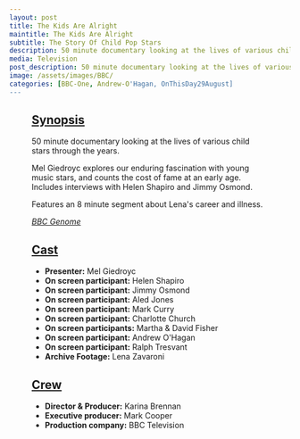```yaml
---
layout: post
title: The Kids Are Alright
maintitle: The Kids Are Alright
subtitle: The Story Of Child Pop Stars
description: 50 minute documentary looking at the lives of various child stars through the years. Features an 8 minute segment about Lena's career and illness.
media: Television
post_description: 50 minute documentary looking at the lives of various child stars through the years. Features an 8 minute segment about Lena's career and illness.
image: /assets/images/BBC/
categories: [BBC-One, Andrew-O'Hagan, OnThisDay29August]
---
```


<figure class="fig3">
<div class="CardLayout">
<div class="CardItem">
<h2 id="infobox1" class="infobox"><a href="#infobox1">Synopsis</a></h2>
<div class="CardItem split">
<p>50 minute documentary looking at the lives of various child stars through the years.</p>
<p>Mel Giedroyc explores our enduring fascination with young music stars, and counts the cost of fame at an early age. Includes interviews with Helen Shapiro and Jimmy Osmond.</p>
<p>Features an 8 minute segment about Lena's career and illness.</p>
<cite><a class="external-link" href="https://genome.ch.bbc.co.uk/schedules/bbcone/london/2003-08-29#at-23.15">BBC Genome</a></cite>
</div></div></div>
</figure>

<figure class="fig3">
<div class="CardLayout">
<div class="CardItem">
<h2 id="infobox2" class="infobox"><a href="#infobox2">Cast</a></h2>
<div class="CardItem split">
<ul>
<li><strong>Presenter:</strong> Mel Giedroyc</li>
<li><strong>On screen participant:</strong> Helen Shapiro</li>
<li><strong>On screen participant:</strong> Jimmy Osmond</li>
<li><strong>On screen participant:</strong> Aled Jones</li>
<li><strong>On screen participant:</strong> Mark Curry</li>
<li><strong>On screen participant:</strong> Charlotte Church</li>
<li><strong>On screen participants:</strong> Martha & David Fisher</li>
<li><strong>On screen participant:</strong> Andrew O'Hagan</li>
<li><strong>On screen participant:</strong> Ralph Tresvant</li>
<li><strong>Archive Footage:</strong> Lena Zavaroni</li>
</ul>
</div></div></div>
</figure>

<figure class="fig3">
<div class="CardLayout">
<div class="CardItem">
<h2 id="infobox3" class="infobox"><a href="#infobox3">Crew</a></h2>
<div class="CardItem split">
<ul>
<li><strong>Director & Producer:</strong> Karina Brennan</li>
<li><strong>Executive producer:</strong> Mark Cooper</li>
<li><strong>Production company:</strong> BBC Television</li>
</ul>
</div></div></div>
</figure>
